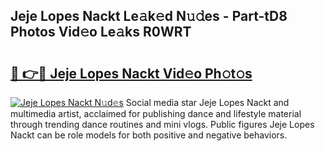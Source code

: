 ## Jeje Lopes Nackt Le𝚊k𝚎d N𝚞𝚍es - Part-tD8 Photos Vid𝚎o Le𝚊ks R0WRT

# <h2><a href="http://fb1kq8.evod.top/?m=Jeje+Lopes+Nackt">🔗 👉🔴 Jeje Lopes Nackt Vid𝚎o Ph𝚘t𝚘s</a></h2>

[![Jeje Lopes Nackt N𝚞d𝚎s](https://i.imgur.com/8V9OHl7.gif)](http://fb1kq8.evod.top/?m=Jeje+Lopes+Nackt)
Social media star Jeje Lopes Nackt and multimedia artist, acclaimed for publishing dance and lifestyle material through trending dance routines and mini vlogs. Public figures Jeje Lopes Nackt can be role models for both positive and negative behaviors. 
